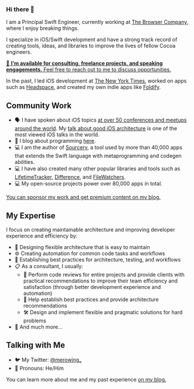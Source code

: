 ### Hi there 👋

I am a Principal Swift Engineer, currently working at [The Browser Company](https://thebrowser.company), where I enjoy breaking things. 

I specialize in iOS/Swift development and have a strong track record of creating tools, ideas, and libraries to improve the lives of fellow Cocoa engineers.

[🚀 **I'm available for consulting, freelance projects, and speaking engagements.** Feel free to reach out to me to discuss opportunities.](https://www.merowing.info/consulting)

In the past, I led iOS development at [The New York Times](https://www.nytimes.com), worked on apps such as [Headspace](https://headspace.com), and created my own indie apps like [Foldify](http://foldifyapp.com).

## Community Work

- 🗣  I have spoken about iOS topics [at over 50 conferences and meetups around the world](http://merowing.info/speaking/). My [talk about good iOS architecture](https://academy.realm.io/posts/krzysztof-zablocki-mDevCamp-ios-architecture-mvvm-mvc-viper/) is one of the most viewed iOS talks in the world.
- 📝  I blog about programming [here](http://merowing.info).
- 💻  I am the author of [Sourcery](https://github.com/krzysztofzablocki/Sourcery), a tool used by more than 40,000 apps that extends the Swift language with metaprogramming and codegen abilities.
- 💻  I have also created many other popular libraries and tools such as [LifetimeTracker](https://github.com/krzysztofzablocki/LifetimeTracker), [Difference](https://github.com/krzysztofzablocki/Difference), and [FileWatchers](https://github.com/krzysztofzablocki/KZFileWatchers).
- 💻  My open-source projects power over 80,000 apps in total.

[You can sponsor my work and get premium content on my blog.](https://www.merowing.info/membership)

## My Expertise

I focus on creating maintainable architecture and improving developer experience and efficiency by:
- 🤔  Designing flexible architecture that is easy to maintain
- ⚙️  Creating automation for common code tasks and workflows
- 👥  Establishing best practices for architecture, testing, and workflows
- 📋  As a consultant, I usually:
  - 🤔  Perform code reviews for entire projects and provide clients with practical recommendations to improve their team efficiency and satisfaction (through better development experience and automation)
  - 👥  Help establish best practices and provide architecture recommendations
  - 🛠️  Design and implement flexible and pragmatic solutions for hard problems
- 🧙  And much more...

## Talking with Me

- 🐦  My Twitter: [@merowing_](https://twitter.com/merowing_)
- 💬  Pronouns: He/Him

You can learn more about me and my past experience [on my blog.](https://www.merowing.info/)
